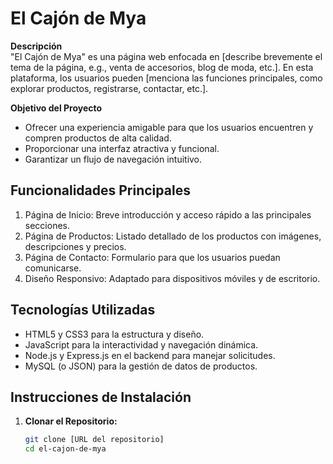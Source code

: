 # El Cajón de Mya

**Descripción**  
"El Cajón de Mya" es una página web enfocada en [describe brevemente el tema de la página, e.g., venta de accesorios, blog de moda, etc.]. En esta plataforma, los usuarios pueden [menciona las funciones principales, como explorar productos, registrarse, contactar, etc.].

**Objetivo del Proyecto**  
- Ofrecer una experiencia amigable para que los usuarios encuentren y compren productos de alta calidad.
- Proporcionar una interfaz atractiva y funcional.
- Garantizar un flujo de navegación intuitivo.

## Funcionalidades Principales
1. Página de Inicio: Breve introducción y acceso rápido a las principales secciones.
2. Página de Productos: Listado detallado de los productos con imágenes, descripciones y precios.
3. Página de Contacto: Formulario para que los usuarios puedan comunicarse.
4. Diseño Responsivo: Adaptado para dispositivos móviles y de escritorio.

## Tecnologías Utilizadas
- HTML5 y CSS3 para la estructura y diseño.
- JavaScript para la interactividad y navegación dinámica.
- Node.js y Express.js en el backend para manejar solicitudes.
- MySQL (o JSON) para la gestión de datos de productos.

## Instrucciones de Instalación
1. **Clonar el Repositorio:**
   ```bash
   git clone [URL del repositorio]
   cd el-cajon-de-mya
